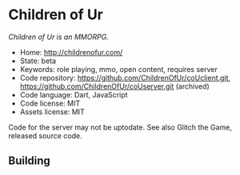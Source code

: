 # Children of Ur

_Children of Ur is an MMORPG._

- Home: http://childrenofur.com/
- State: beta
- Keywords: role playing, mmo, open content, requires server
- Code repository: https://github.com/ChildrenOfUr/coUclient.git, https://github.com/ChildrenOfUr/coUserver.git (archived)
- Code language: Dart, JavaScript
- Code license: MIT
- Assets license: MIT

Code for the server may not be uptodate.
See also Glitch the Game, released source code.

## Building
